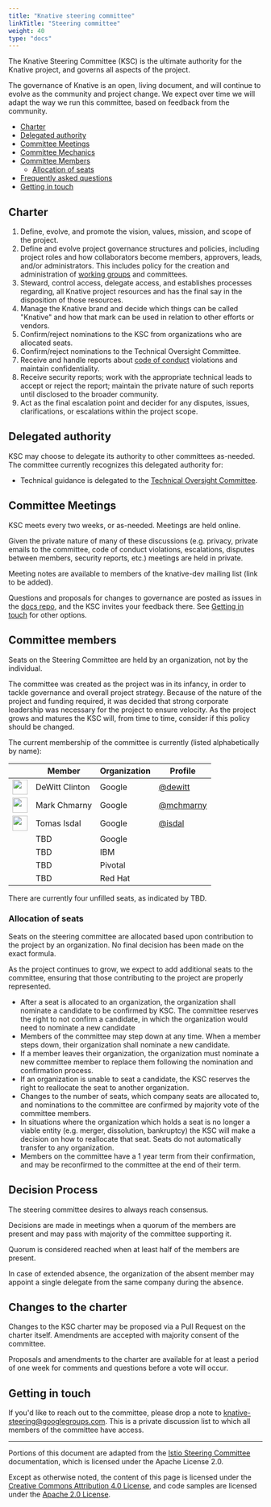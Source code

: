 ```yaml
---
title: "Knative steering committee"
linkTitle: "Steering committee"
weight: 40
type: "docs"
---
```


The Knative Steering Committee (KSC) is the ultimate authority for the Knative
project, and governs all aspects of the project.

The governance of Knative is an open, living document, and will continue to
evolve as the community and project change. We expect over time we will adapt
the way we run this committee, based on feedback from the community.

- [Charter](#charter)
- [Delegated authority](#delegated-authority)
- [Committee Meetings](#committee-meetings)
- [Committee Mechanics](#committee-mechanics)
- [Committee Members](#committee-members)
  - [Allocation of seats](#allocation-of-seats)
- [Frequently asked questions](#frequently-asked-questions)
- [Getting in touch](#getting-in-touch)

## Charter

1. Define, evolve, and promote the vision, values, mission, and scope of the project.
1. Define and evolve project governance structures and policies, including
   project roles and how collaborators become members, approvers, leads,
   and/or administrators. This includes policy for the creation and
   administration of [working groups](./WORKING-GROUPS.md) and committees.
1. Steward, control access, delegate access, and establishes processes regarding,
   all Knative project resources and has the final say in the disposition of
   those resources.
1. Manage the Knative brand and decide which things can be called "Knative" and
   how that mark can be used in relation to other efforts or vendors.
1. Confirm/reject nominations to the KSC from organizations who are allocated seats.
1. Confirm/reject nominations to the Technical Oversight Committee.
1. Receive and handle reports about [code of conduct](./CODE-OF-CONDUCT.md)
   violations and maintain confidentiality.
1. Receive security reports; work with the appropriate technical leads to
   accept or reject the report; maintain the private nature of such reports
   until disclosed to the broader community.
1. Act as the final escalation point and decider for any disputes, issues,
   clarifications, or escalations within the project scope.

## Delegated authority

KSC may choose to delegate its authority to other committees as-needed. The
committee currently recognizes this delegated authority for:

- Technical guidance is delegated to the [Technical Oversight Committee](./TECH-OVERSIGHT-COMMITTEE.md).

## Committee Meetings

KSC meets every two weeks, or as-needed. Meetings are held online.

Given the private nature of many of these discussions (e.g. privacy, private
emails to the committee, code of conduct violations, escalations, disputes
between members, security reports, etc.) meetings are held in private.

Meeting notes are available to members of the knative-dev mailing list
(link to be added).

Questions and proposals for changes to governance are posted as issues in the
[docs repo](https://github.com/knative/docs), and the KSC invites your feedback
there. See [Getting in touch](#getting-in-touch) for other options.

## Committee members

Seats on the Steering Committee are held by an organization, not by the
individual.

The committee was created as the project was in its infancy, in order to
tackle governance and overall project strategy. Because of the nature of the
project and funding required, it was decided that strong corporate leadership
was necessary for the project to ensure velocity. As the project grows and
matures the KSC will, from time to time, consider if this policy should be
changed.

The current membership of the committee is currently (listed alphabetically by name):

| &nbsp;                                                   | Member         | Organization | Profile                                  |
| -------------------------------------------------------- | -------------- | ------------ | ---------------------------------------- |
| <img width="30px" src="https://github.com/dewitt.png">   | DeWitt Clinton | Google       | [@dewitt](https://github.com/dewitt)     |
| <img width="30px" src="https://github.com/mchmarny.png"> | Mark Chmarny   | Google       | [@mchmarny](https://github.com/mchmarny) |
| <img width="30px" src="https://github.com/isdal.png">    | Tomas Isdal    | Google       | [@isdal](https://github.com/isdal)       |
|   | TBD | Google   |        |
|   | TBD | IBM      |        |
|   | TBD | Pivotal  |        |
|   | TBD | Red Hat  |        |

There are currently four unfilled seats, as indicated by TBD.

### Allocation of seats

Seats on the steering committee are allocated based upon contribution
to the project by an organization. No final decision has been made on the exact
formula.

As the project continues to grow, we expect to add additional seats to the
committee, ensuring that those contributing to the project are properly
represented.

- After a seat is allocated to an organization, the organization shall nominate
  a candidate to be confirmed by KSC. The committee reserves the right to not
  confirm a candidate, in which the organization would need to nominate a new
  candidate
- Members of the committee may step down at any time. When a member steps down,
  their organization shall nominate a new candidate.
- If a member leaves their organization, the organization must nominate a new
  committee member to replace them following the nomination and confirmation
  process.
- If an organization is unable to seat a candidate, the KSC reserves the right
  to reallocate the seat to another organization.
- Changes to the number of seats, which company seats are allocated to, and
  nominations to the committee are confirmed by majority vote of the committee
  members.
- In situations where the organization which holds a seat is no longer a viable
  entity (e.g. merger, dissolution, bankruptcy) the KSC will make a decision on
  how to reallocate that seat. Seats do not automatically transfer to any
  organization.
- Members on the committee have a 1 year term from their confirmation, and may
  be reconfirmed to the committee at the end of their term.

## Decision Process

The steering committee desires to always reach consensus.

Decisions are made in meetings when a quorum of the members are present and may
pass with majority of the committee supporting it.

Quorum is considered reached when at least half of the members are present.

In case of extended absence, the organization of the absent member may appoint
a single delegate from the same company during the absence.

## Changes to the charter

Changes to the KSC charter may be proposed via a Pull Request on the charter
itself. Amendments are accepted with majority consent of the committee.

Proposals and amendments to the charter are available for at least a period of
one week for comments and questions before a vote will occur.

## Getting in touch

If you'd like to reach out to the committee, please drop a note
to [knative-steering@googlegroups.com](mailto:knative-steering@googlegroups.com).
This is a private discussion list to which all members of the committee have access.

---

Portions of this document are adapted from the
[Istio Steering Committee](https://github.com/istio/community/blob/master/STEERING-COMMITTEE.md)
documentation, which is licensed under the Apache License 2.0.

Except as otherwise noted, the content of this page is licensed under the
[Creative Commons Attribution 4.0 License](https://creativecommons.org/licenses/by/4.0/),
and code samples are licensed under the
[Apache 2.0 License](https://www.apache.org/licenses/LICENSE-2.0).
